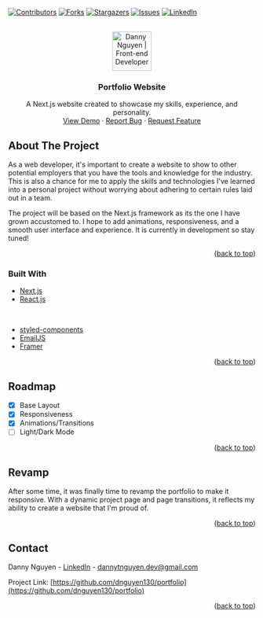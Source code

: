 <div id="top"></div>
<!--
*** Thanks for checking out the Best-README-Template. If you have a suggestion
*** that would make this better, please fork the repo and create a pull request
*** or simply open an issue with the tag "enhancement".
*** Don't forget to give the project a star!
*** Thanks again! Now go create something AMAZING! :D
-->

<!-- PROJECT SHIELDS -->
<!--
*** I'm using markdown "reference style" links for readability.
*** Reference links are enclosed in brackets [ ] instead of parentheses ( ).
*** See the bottom of this document for the declaration of the reference variables
*** for contributors-url, forks-url, etc. This is an optional, concise syntax you may use.
*** https://www.markdownguide.org/basic-syntax/#reference-style-links
-->

[![Contributors][contributors-shield]][contributors-url]
[![Forks][forks-shield]][forks-url]
[![Stargazers][stars-shield]][stars-url]
[![Issues][issues-shield]][issues-url]
[![LinkedIn][linkedin-shield]][linkedin-url]

<br />

<div align="center">
  <a href="https://github.com/dnguyen130/portfolio">
    <img src="/logo.svg" alt="Danny Nguyen | Front-end Developer" width="80" height="80">
  </a>

<h3 align="center">Portfolio Website</h3>

  <p align="center">
    A Next.js website created to showcase my skills, experience, and personality.
    <br />
    <a href="https://dannynguyen.ca/">View Demo</a>
    ·
    <a href="https://github.com/dnguyen130/portfolio/issues">Report Bug</a>
    ·
    <a href="https://github.com/dnguyen130/portfolio/issues">Request Feature</a>
  </p>
</div>

<!-- TABLE OF CONTENTS -->
<!--<details>
  <summary>Table of Contents</summary>
  <ol>
    <li>
      <a href="#about-the-project">About The Project</a>
      <ul>
        <li><a href="#built-with">Built With</a></li>
      </ul>
    </li>
    <li>
      <a href="#getting-started">Getting Started</a>
      <ul>
        <li><a href="#prerequisites">Prerequisites</a></li>
        <li><a href="#installation">Installation</a></li>
      </ul>
    </li>
    <li><a href="#usage">Usage</a></li>
    <li><a href="#roadmap">Roadmap</a></li>
    <li><a href="#contributing">Contributing</a></li>
    <li><a href="#license">License</a></li>
    <li><a href="#contact">Contact</a></li>
    <li><a href="#acknowledgments">Acknowledgments</a></li>
  </ol>
</details>!-->

<!-- ABOUT THE PROJECT -->

## About The Project

<!--[![Product Name Screen Shot][product-screenshot]](https://example.com)!-->

As a web developer, it's important to create a website to show to other potential employers that you have the tools and knowledge for the industry. This is also a chance for me to apply the skills and technologies I've learned into a personal project without worrying about adhering to certain rules laid out in a team.

The project will be based on the Next.js framework as its the one I have grown accustomed to. I hope to add animations, responsiveness, and a smooth user interface and experience. It is currently in development so stay tuned!

<p align="right">(<a href="#top">back to top</a>)</p>

### Built With

- [Next.js](https://nextjs.org/)
- [React.js](https://reactjs.org/)

<br>

- [styled-components](https://styled-components.com/)
- [EmailJS](https://www.emailjs.com/)
- [Framer](https://www.framer.com/)

<p align="right">(<a href="#top">back to top</a>)</p>

<!-- ROADMAP -->

## Roadmap

- [x] Base Layout
- [x] Responsiveness
- [x] Animations/Transitions
- [ ] Light/Dark Mode

<p align="right">(<a href="#top">back to top</a>)</p>

## Revamp

After some time, it was finally time to revamp the portfolio to make it responsive. With a dynamic
project page and page transitions, it reflects my ability to create a website that I'm proud of.

<!-- ## Dream Features / Plan to Add

- [ ] Glass / Aurora UI to toolkit section
- [ ] Additional projects (design and UI/UX related)
- [ ] Tab-style project section once other projects added
- [ ] Separate pages for project case studies / in-depth deescriptions
- [ ] Add transitions between pages once additional pages are done
- [ ] Expanded top navigation to projects
- [ ] Responsiveness for tablets, phones, and other small devices
- [ ] Dynamic background with floating shapes (if it's not too busy)
- [ ] Modal and animation on sending an email?
- [ ] Left navigation icons light up when that area is scrolled on (something to do with inView?) -->

<!-- ## Known Bugs

- [ ] OnMe carousel drag click is broken, might look into either disabling or fixing, depending on which is better for usability. -->

<p align="right">(<a href="#top">back to top</a>)</p>

<!-- CONTACT -->

## Contact

Danny Nguyen - [LinkedIn](https://www.linkedin.com/in/dannytnguyendev/) - dannytnguyen.dev@gmail.com

Project Link: [https://github.com/dnguyen130/portfolio](https://github.com/dnguyen130/portfolio)

<p align="right">(<a href="#top">back to top</a>)</p>

<!-- MARKDOWN LINKS & IMAGES -->
<!-- https://www.markdownguide.org/basic-syntax/#reference-style-links -->

[contributors-shield]: https://img.shields.io/github/contributors/dnguyen130/portfolio
[contributors-url]: https://github.com/dnguyen130/portfolio/graphs/contributors
[forks-shield]: https://img.shields.io/github/forks/dnguyen130/portfolio
[forks-url]: https://github.com/dnguyen130/portfolio/network/members
[stars-shield]: https://img.shields.io/github/stars/dnguyen130/portfolio
[stars-url]: https://github.com/dnguyen130/portfolio/stargazers
[issues-shield]: https://img.shields.io/github/issues/dnguyen130/portfolio
[issues-url]: https://github.com/dnguyen130/portfolio/issues
[license-shield]: https://img.shields.io/github/license/dnguyen130/portfolio
[license-url]: https://github.com/github_username/repo_name/blob/master/LICENSE.txt
[linkedin-shield]: https://img.shields.io/badge/-LinkedIn-black.svg?style=for-the-badge&logo=linkedin&colorB=555
[linkedin-url]: https://www.linkedin.com/in/dannytnguyendev/
[product-screenshot]: images/screenshot.png
